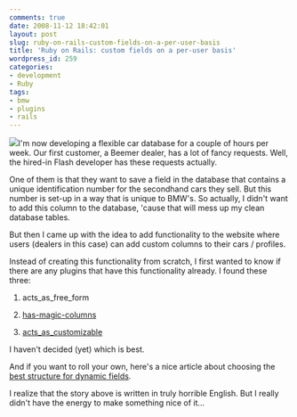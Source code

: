 ```yaml
---
comments: true
date: 2008-11-12 18:42:01
layout: post
slug: ruby-on-rails-custom-fields-on-a-per-user-basis
title: 'Ruby on Rails: custom fields on a per-user basis'
wordpress_id: 259
categories:
- development
- Ruby
tags:
- bmw
- plugins
- rails
---
```


![](http://www.vanutsteen.nl/wp-content/uploads/2008/11/english-300x200.gif)I'm now developing a flexible car database for a couple of hours per week. Our first customer, a Beemer dealer, has a lot of fancy requests. Well, the hired-in Flash developer has these requests actually.

One of them is that they want to save a field in the database that contains a unique identification number for the secondhand cars they sell. But this number is set-up in a way that is unique to BMW's. So actually, I didn't want to add this column to the database, 'cause that will mess up my clean database tables.

But then I came up with the idea to add functionality to the website where users (dealers in this case) can add custom columns to their cars / profiles.

Instead of creating this functionality from scratch, I first wanted to know if there are any plugins that have this functionality already. I found these three:



	
  1. acts_as_free_form

	
  2. [has-magic-columns](http://code.google.com/p/has-magic-columns/)

	
  3. [acts_as_customizable](http://redmine.rubyforge.org/svn/trunk/vendor/plugins/acts_as_customizable/lib/acts_as_customizable.rb)


I haven't decided (yet) which is best.

And if you want to roll your own, here's a nice article about choosing the [best structure for dynamic fields](http://www.vaporbase.com/postings/Choosing_a_Schema_for_Dynamic_Records).

I realize that the story above is written in truly horrible English. But I really didn't have the energy to make something nice of it...
